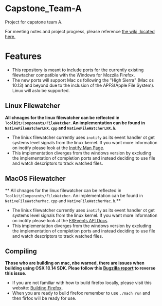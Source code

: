 # Capstone_Team-A
Project for capstone team A. 

For meeting notes and project progress, please reference [the wiki, located here.](https://github.com/gavin4/Capstone_Team-A/wiki)



# Features

* This repository is meant to include ports for the currently existing filewtacher compatible with the Windows for Mozzila Firefox.
* The new ports will support Mac os following the "High Sierra" (Mac os 10.13) and beyond due to the inclusion of the APFS(Apple File System). Linux will aslo be supported.


## Linux Filewatcher
**All chnages for the linux filewatcher can be reflected in `Toolkit/Components/FileWatcher`. An implementation can be found in `NativeFileWatcherLNX.cpp` and `NativeFileWatcherLNX.h`.**

* The liniux filewatcher currently uses `inotify` as its event handler ot get systems level signals from the linux kernel. If you want more information on inotify please look at the [Inotify Man Page](http://man7.org/linux/man-pages/man7/inotify.7.html).  
* This implementation diverges from the windows version by excluding the implementation of completion ports and instead deciding to use file and watch descriptors to track watched files.

## MacOS Filewatcher
** All chnages for the linux filewatcher can be reflected in `Toolkit/Components/FileWatcher`. An implementation can be found in `NativeFileWatcherMac.cpp` and `NativeFileWatcherMac.h`.**

* The liniux filewatcher currently uses `inotify` as its event handler ot get systems level signals from the linux kernel. If you want more information on inotify please look at the [FSEvents API Docs](https://developer.apple.com/library/archive/documentation/Darwin/Conceptual/FSEvents_ProgGuide/UsingtheFSEventsFramework/UsingtheFSEventsFramework.html#//apple_ref/doc/uid/TP40005289-CH4-SW4).  
* This implementation diverges from the windows version by excluding the implementation of completion ports and instead deciding to use file and watch descriptors to track watched files.

## Compiling

**Those who are building on mac, nbe warned, there are issues when building using OSX 10.14 SDK. Pleae follow this [Bugzilla report](https://bugzilla.mozilla.org/show_bug.cgi?id=1494022) to reverse this issue**.

* If you are not familiar with how to build firefox locally, please visit this website: [Building Firefox](https://developer.mozilla.org/en-US/docs/Mozilla/Developer_guide/Build_Instructions/Simple_Firefox_build).
* When you are ready to build firefox remember to use `./mach run` and then firfox will be ready for use.
